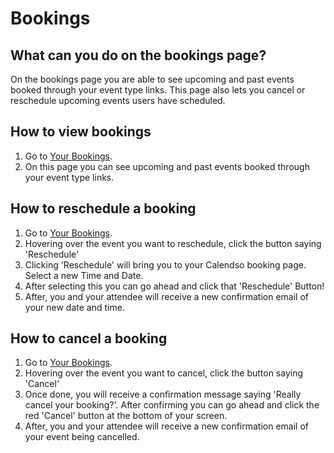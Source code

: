# Bookings

## What can you do on the bookings page?
On the bookings page you are able to see upcoming and past events booked through your event type links. This page also lets you cancel or reschedule upcoming events users have scheduled.

## How to view bookings

1. Go to [Your Bookings](https://app.calendso.com/bookings).
2. On this page you can see upcoming and past events booked through your event type links.

## How to reschedule a booking

1. Go to [Your Bookings](https://app.calendso.com/bookings).
2. Hovering over the event you want to reschedule, click the button saying 'Reschedule'
3. Clicking 'Reschedule' will bring you to your Calendso booking page. Select a new Time and Date.
4. After selecting this you can go ahead and click that 'Reschedule' Button!
5. After, you and your attendee will receive a new confirmation email of your new date and time.

## How to cancel a booking

1. Go to [Your Bookings](https://app.calendso.com/bookings).
2. Hovering over the event you want to cancel, click the button saying 'Cancel'
3. Once done, you will receive a confirmation message saying 'Really cancel your booking?'. After confirming you can go ahead and click the red 'Cancel' button at the bottom of your screen.
4. After, you and your attendee will receive a new confirmation email of your event being cancelled.

